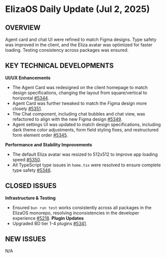 # ElizaOS Daily Update (Jul 2, 2025)

## OVERVIEW
Agent card and chat UI were refined to match Figma designs. Type safety was improved in the client, and the Eliza avatar was optimized for faster loading. Testing consistency across packages was ensured.

## KEY TECHNICAL DEVELOPMENTS

**UI/UX Enhancements**
*   The Agent Card was redesigned on the client homepage to match design specifications, changing the layout from square/vertical to horizontal [#5344](https://github.com/elizaos/eliza/pull/5344).
*   Agent Card was further tweaked to match the Figma design more closely [#5351](https://github.com/elizaos/eliza/pull/5351).
*   The Chat component, including chat bubbles and chat view, was refactored to align with the new Figma design [#5349](https://github.com/elizaos/eliza/pull/5349).
*   Agent settings UI was updated to match design specifications, including dark theme color adjustments, form field styling fixes, and restructured form element order [#5345](https://github.com/elizaos/eliza/pull/5345).

**Performance and Stability Improvements**
*   The default Eliza avatar was resized to 512x512 to improve app loading speed [#5350](https://github.com/elizaos/eliza/pull/5350).
*   All TypeScript type issues in `home.tsx` were resolved to ensure complete type safety [#5346](https://github.com/elizaos/eliza/pull/5346).

## CLOSED ISSUES

**Infrastructure & Testing**
*   Ensured `bun run test` works consistently across all packages in the ElizaOS monorepo, resolving inconsistencies in the developer experience [#5218](https://github.com/elizaos/eliza/issues/5218).
**Plugin Updates**
*   Upgraded BD tier 1-4 plugins [#5341](https://github.com/elizaos/eliza/issues/5341).

## NEW ISSUES

N/A